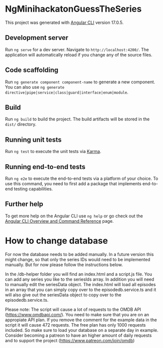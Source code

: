# NgMinihackatonGuessTheSeries

This project was generated with [Angular CLI](https://github.com/angular/angular-cli) version 17.0.5.

## Development server

Run `ng serve` for a dev server. Navigate to `http://localhost:4200/`. The application will automatically reload if you change any of the source files.

## Code scaffolding

Run `ng generate component component-name` to generate a new component. You can also use `ng generate directive|pipe|service|class|guard|interface|enum|module`.

## Build

Run `ng build` to build the project. The build artifacts will be stored in the `dist/` directory.

## Running unit tests

Run `ng test` to execute the unit tests via [Karma](https://karma-runner.github.io).

## Running end-to-end tests

Run `ng e2e` to execute the end-to-end tests via a platform of your choice. To use this command, you need to first add a package that implements end-to-end testing capabilities.

## Further help

To get more help on the Angular CLI use `ng help` or go check out the [Angular CLI Overview and Command Reference](https://angular.io/cli) page.

# How to change database
For now the database needs to be added manually. In a future version this might change, so that only the series IDs would need to be implemented manually. But for now please follow the instructions below.

In the /db-helper folder you will find an index.html and a script.js file. You can add any series you like to the seriesIds array. In addition you will need to manually edit the seriesData object. The index.html will load all episodes in an array that you can simply copy over to the episodedb.service.ts and it will also give out the seriesData object to copy over to the episodedb.service.ts.

Please note: The script will cause a lot of requests to the OMDB API (https://www.omdbapi.com/). You need to make sure that you are on an appropiate API plan. If you remove the comment for the example data in the script it will cause 472 requests. The free plan has only 1000 requests included. So make sure to load your database on a separate day in example. Consider becoming a patreon to have an higher amount of daily requests and to support the project (https://www.patreon.com/join/omdb)